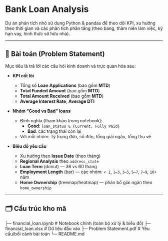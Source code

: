 # Bank Loan Analysis

Dự án phân tích nhỏ sử dụng Python & pandas để theo dõi KPI, xu hướng theo thời gian và các phân tích phân tầng (theo bang, thâm niên làm việc, kỳ hạn vay, hình thức sở hữu nhà).

---

## 🎯 Bài toán (Problem Statement)

Mục tiêu là trả lời các câu hỏi kinh doanh và trực quan hóa sau:

- **KPI cốt lõi**  
  - Tổng số **Loan Applications** (bao gồm **MTD**)  
  - **Total Funded Amount** (bao gồm **MTD**)  
  - **Total Amount Received** (bao gồm **MTD**)  
  - **Average Interest Rate**, **Average DTI**

- **Nhóm “Good vs Bad” loans**  
  - Định nghĩa (tham khảo trong notebook):  
    - **Good**: `loan_status ∈ {Current, Fully Paid}`  
    - **Bad**: các trạng thái còn lại  
  - Với mỗi nhóm: Tỷ trọng đơn, số đơn, tổng giải ngân, tổng thu về

- **Biểu đồ yêu cầu**  
  - Xu hướng theo **Issue Date** (theo tháng)  
  - **Regional Analysis** theo `address_state`  
  - **Loan Term** (donut) — 36 vs 60 tháng  
  - **Employment Length** (bar) — các nhóm: `< 1`, `1–3`, `3–5`, `5–7`, `7–9`, `10+` năm  
  - **Home Ownership** (treemap/heatmap) — phân bổ giải ngân theo `home_ownership`

---

## 🗂 Cấu trúc kho mã
├─ financial_loan.ipynb # Notebook chính (toàn bộ xử lý & biểu đồ)
├─ financial_loan.xlsx # Dữ liệu đầu vào
├─ Problem Statement.pdf # Yêu cầu/bối cảnh bài toán
└─ README.md
